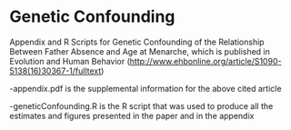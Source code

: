 # Genetic Confounding
Appendix and R Scripts for Genetic Confounding of the Relationship Between Father Absence and Age at Menarche, which is published in Evolution and Human Behavior (http://www.ehbonline.org/article/S1090-5138(16)30367-1/fulltext)

-appendix.pdf is the supplemental information for the above cited article

-geneticConfounding.R is the R script that was used to produce all the estimates and figures presented in the paper and in the appendix
